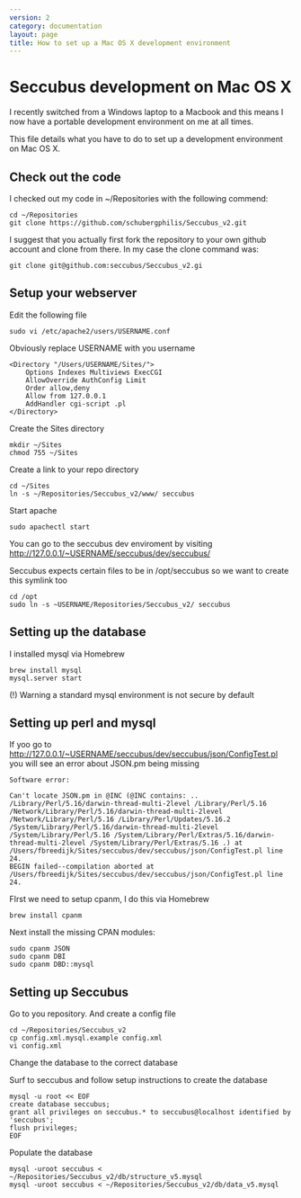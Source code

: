 ```yaml
---
version: 2
category: documentation
layout: page
title: How to set up a Mac OS X development environment
---
```


Seccubus development on Mac OS X
================================

I recently switched from a Windows laptop to a Macbook and this means I now have a portable
development environment on me at all times.

This file details what you have to do to set up a development environment on Mac OS X.

Check out the code
------------------
I checked out my code in ~/Repositories with the following commend:

	cd ~/Repositories
	git clone https://github.com/schubergphilis/Seccubus_v2.git

I suggest that you actually first fork the repository to your own github account and clone from there. In my case the clone command was:

	git clone git@github.com:seccubus/Seccubus_v2.gi
	
Setup your webserver
--------------------

Edit the following file
	
	sudo vi /etc/apache2/users/USERNAME.conf

Obviously replace USERNAME with you username

	<Directory "/Users/USERNAME/Sites/">
		Options Indexes Multiviews ExecCGI
		AllowOverride AuthConfig Limit
		Order allow,deny
		Allow from 127.0.0.1
		AddHandler cgi-script .pl
	</Directory>

Create the Sites directory

	mkdir ~/Sites
	chmod 755 ~/Sites

Create a link to your repo directory

	cd ~/Sites
	ln -s ~/Repositories/Seccubus_v2/www/ seccubus

Start apache

	sudo apachectl start

You can go to the seccubus dev enviroment by visiting http://127.0.0.1/~USERNAME/seccubus/dev/seccubus/

Seccubus expects certain files to be in /opt/seccubus so we want to create this symlink too

	cd /opt
	sudo ln -s ~USERNAME/Repositories/Seccubus_v2/ seccubus

Setting up the database
-----------------------
I installed mysql via Homebrew

	brew install mysql
	mysql.server start

(!) Warning a standard mysql environment is not secure by default

Setting up perl and mysql
-------------------------

If yoo go to http://127.0.0.1/~USERNAME/seccubus/dev/seccubus/json/ConfigTest.pl you will 
see an error about JSON.pm being missing

	Software error:

	Can't locate JSON.pm in @INC (@INC contains: .. /Library/Perl/5.16/darwin-thread-multi-2level /Library/Perl/5.16 /Network/Library/Perl/5.16/darwin-thread-multi-2level /Network/Library/Perl/5.16 /Library/Perl/Updates/5.16.2 /System/Library/Perl/5.16/darwin-thread-multi-2level /System/Library/Perl/5.16 /System/Library/Perl/Extras/5.16/darwin-thread-multi-2level /System/Library/Perl/Extras/5.16 .) at /Users/fbreedijk/Sites/seccubus/dev/seccubus/json/ConfigTest.pl line 24.
	BEGIN failed--compilation aborted at /Users/fbreedijk/Sites/seccubus/dev/seccubus/json/ConfigTest.pl line 24.

FIrst we need to setup cpanm, I do this via Homebrew

	brew install cpanm

Next install the missing CPAN modules:

	sudo cpanm JSON
	sudo cpanm DBI
	sudo cpanm DBD::mysql

Setting up Seccubus
-------------------
Go to you repository. And create a config file
	
	cd ~/Repositories/Seccubus_v2
	cp config.xml.mysql.example config.xml
	vi config.xml

Change the database to the correct database

Surf to seccubus and follow setup instructions to create the database

	mysql -u root << EOF
	create database seccubus;
	grant all privileges on seccubus.* to seccubus@localhost identified by 'seccubus';
	flush privileges;
	EOF

Populate the database

	mysql -uroot seccubus < ~/Repositories/Seccubus_v2/db/structure_v5.mysql
	mysql -uroot seccubus < ~/Repositories/Seccubus_v2/db/data_v5.mysql
